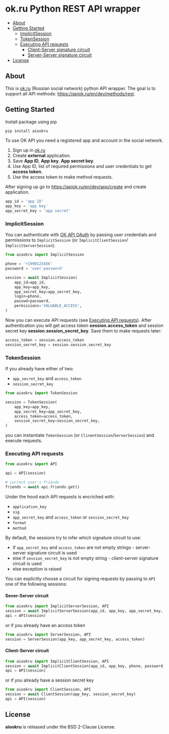# ok.ru Python REST API wrapper

- [About](#about)
- [Getting Started](#getting-started)
    + [ImplicitSession](#implicitsession)
    + [TokenSession](#tokensession)
    + [Executing API requests](#executing-api-requests)
        - [Client-Server signature circuit](#client-server-circuit)
        - [Server-Server signature circuit](#sever-server-circuit)
- [License](#license)


## About

This is [ok.ru](https://ok.ru) (Russian social network) python API wrapper.
The goal is to support all API methods: https://apiok.ru/en/dev/methods/rest.

## Getting Started

Install package using pip

```bash
pip install aiookru
```

To use OK API you need a registered app and account in the social network.

1. Sign up in [ok.ru](https://ok.ru)
2. Create **external** application.
3. Save **App ID**, **App key**, **App secret key**.
4. Use App ID, list of required permissions and user credentials to get **access token**.
5. Use the access token to make method requests.

After signing up go to https://apiok.ru/en/dev/app/create and create application.

```python
app_id = 'app ID'
app_key = 'app key'
app_secret_key = 'app secret'
```

### ImplicitSession

You can authenticate with [OK API OAuth](https://apiok.ru/en/ext/oauth/) by passing user credentials and permissions to `ImplicitSession` (or `ImplicitClientSession`/
`ImplicitServerSession`).

```python
from aiookru import ImplicitSession

phone = '+1999123456'
password = 'user password'

session = await ImplicitSession(
    app_id=app_id,
    app_key=app_key,
    app_secret_key=app_secret_key,
    login=phone,
    passwd=password,
    permissions='VALUABLE_ACCESS',
)
```

Now you can execute API requests (see [Executing API requests](#executing-api-requests)).
After authentication you will get access token **session.access_token** and
session secret key **session.session_secret_key**. Save them to make requests later:

```python
access_token = session.access_token
session_secret_key = session.session_secret_key
```

### TokenSession

If you already have either of two:

- `app_secret_key` and `access_token`
- `session_secret_key`

```python
from aiookru import TokenSession

session = TokenSession(
    app_key=app_key,
    app_secret_key=app_secret_key,
    access_token=access_token,
    session_secret_key=session_secret_key,
)
```

you can instantiate `TokenSession` (or `ClinentSession`/`ServerSession`) and execute requests.


### Executing API requests

```python
from aiookru import API

api = API(session)

# current user's friends
friends = await api.friends.get()
```

Under the hood each API requests is encriched with:

- `application_key`
- `sig`
- `app_secret_key` and `access_token` or `session_secret_key` 
- `format`
- `method`

By default, the sessions try to infer which signature circuit to use:

- if `app_secret_key` and `access_token` are not empty strings - server-server signature circuit is used
- else if `session_secret_key` is not empty string - client-server signature circuit is used
- else exception is raised

You can explicitly choose a circuit for signing requests by passing to `API` one
of the following sessions:

#### Sever-Server circuit

```python
from aiookru import ImplicitServerSession, API
session = await ImplicitServerSession(app_id, app_key, app_secret_key, phone, password)
api = API(session)
```

or if you already have an access token

```python
from aiookru import ServerSession, API
session = ServerSession(app_key, app_secret_key, access_token)
```

#### Client-Server circuit

```python
from aiookru import ImplicitClientSession, API
session = await ImplicitClientSession(app_id, app_key, phone, password)
api = API(session)
```

or if you already have a session secret key

```python
from aiookru import ClientSession, API
session = await ClientSession(app_key, session_secret_key)
api = API(session)
```

## License

**aiookru** is released under the BSD 2-Clause License.
